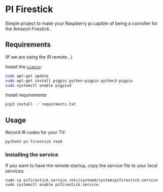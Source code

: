 PI Firestick
==============

Simple project to make your Raspberry pi capible of being a 
conroller for the Amazon Firestick.


Requirements 
--------------

(If we are using the IR remote...)

Install the [`pigpio`](http://abyz.me.uk/rpi/pigpio/index.html):

```bash
sudo apt-get update
sudo apt-get install pigpio python-pigpio python3-pigpio
sudo systemctl enable pigpiod
```


Install requirements
```bash
pip3 install -r requirments.txt
```

Usage
-------------

Record IR codes for your TV:

```bash
python3 pi-firestick read
```


### Installing the service
If you want to have the remote startup, copy the service file to your local services:
```
sudo cp pifirestick.service /etc/systemd/system/pifirestick.service
sudo systemctl enable pifirestick.service
```

